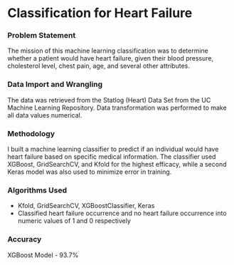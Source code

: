 # Classification for Heart Failure
### Problem Statement
The mission of this machine learning classification was to determine whether a patient would have heart failure, given their blood pressure, cholesterol level, chest pain, age, and several other attributes.

### Data Import and Wrangling
The data was retrieved from the Statlog (Heart) Data Set from the UC Machine Learning Repository. Data transformation was performed to make all data values numerical.

### Methodology
I built a machine learning classifier to predict if an individual would have heart failure based on specific medical information. The classifier used XGBoost, GridSearchCV, and Kfold for the highest efficacy, while a second Keras model was also used to minimize error in training.

### Algorithms Used
 - Kfold, GridSearchCV, XGBoostClassifier, Keras
 - Classified heart failure occurrence and no heart failure occurrence into numeric values of 1 and 0 respectively

### Accuracy
XGBoost Model - 93.7%
